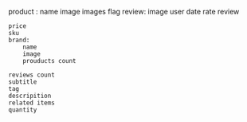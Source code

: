product :
    name
    image
        images
    flag
    review:
        image
        user
        date
        rate
        review

    price
    sku
    brand:
        name
        image
        prouducts count

    reviews count
    subtitle
    tag
    descripition
    related items
    quantity
